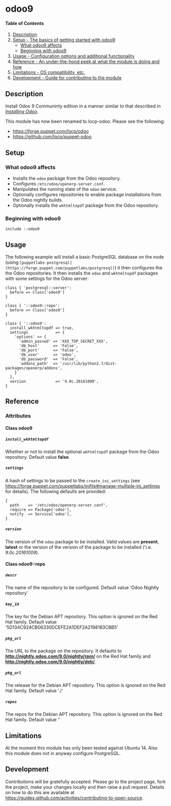 # odoo9

#### Table of Contents

1. [Description](#description)
1. [Setup - The basics of getting started with odoo9](#setup)
    * [What odoo9 affects](#what-odoo9-affects)
    * [Beginning with odoo9](#beginning-with-odoo9)
1. [Usage - Configuration options and additional functionality](#usage)
1. [Reference - An under-the-hood peek at what the module is doing and how](#reference)
1. [Limitations - OS compatibility, etc.](#limitations)
1. [Development - Guide for contributing to the module](#development)

## Description

Install Odoo 9 Communinty edition in a manner similar to that described in
*[Installing Odoo](https://www.odoo.com/documentation/9.0/setup/install.html)*.

This module has now been renamed to locp-odoo.  Please see the following:

* https://forge.puppet.com/locp/odoo
* https://github.com/locp/puppet-odoo

## Setup

### What odoo9 affects

* Installs the `odoo` package from the Odoo repository.
* Configures `/etc/odoo/openerp-server.conf`.
* Manipulates the running state of the `odoo` service.
* Optionally configures repositories to enable package installations from
  the Odoo nightly builds.
* Optionally installs the `wkhtmltopdf` package from the Odoo repository.

### Beginning with odoo9

```puppet
include ::odoo9
```

## Usage

The following example will install a basic PostgreSQL database on the
node (using
`[puppetlabs-postgresql](https://forge.puppet.com/puppetlabs/postgresql)`)
it then configures the the Odoo repositories.  It then installs the
`odoo` and `wkhtmltopdf` packages with some settings for the Odoo
server:

```puppet
class { 'postgresql::server':
  before => Class['odoo9']
}

class { '::odoo9::repo':
  before => Class['odoo9']
}

class { '::odoo9':
  install_wkhtmltopdf => true,
  settings            => {
    'options' => {
      'admin_passwd' => 'XXX_TOP_SECRET_XXX',
      'db_host'      => 'False',
      'db_port'      => 'False',
      'db_user'      => 'odoo',
      'db_password'  => 'False',
      'addons_path'  => '/usr/lib/python2.7/dist-packages/openerp/addons',
    }
  },
  version             => '9.0c.20161009',
}
```

## Reference

### Attributes

#### Class odoo9

##### `install_wkhtmltopdf`
Whether or not to install the optional `wkhtmltopdf` package from the Odoo
repository.
Default value **false**.

##### `settings`
A hash of settings to be passed to the `create_ini_settings` (see
https://forge.puppet.com/puppetlabs/inifile#manage-multiple-ini_settings
for details).  The following defaults are provided:

```puppet
{
  path    => '/etc/odoo/openerp-server.conf',
  require => Package['odoo'],
  notify  => Service['odoo'],
}
```

##### `version`
The version of the `odoo` package to be installed.  Valid values are
**present**, **latest** or the version of the version of the package to be
installed ('i.e. *9.0c.20161009*).

#### Class odoo9::repo

##### `descr`
The name of the repository to be configured.
Default value 'Odoo Nightly repository'

##### `key_id`
The key for the Debian APT repository.  This option is ignored on the
Red Hat family.
Default value '5D134C924CB06330DCEFE2A1DEF2A2198183CBB5'

##### `pkg_url`
The URL to the package on the repository.  It defaults to
**http://nightly.odoo.com/9.0/nightly/rpm/** on the Red Hat family and
**http://nightly.odoo.com/9.0/nightly/deb/**.

##### `pkg_url`
The release for the Debian APT repository.  This option is ignored on the
Red Hat family.
Default value './'

##### `repos`
The repos for the Debian APT repository.  This option is ignored on the
Red Hat family.
Default value ''

## Limitations

At the moment this module has only been tested against Ubuntu 14.  Also this
module does not in anyway configure PostgreSQL.

## Development

Contributions will be gratefully accepted. Please go to the project page, fork
the project, make your changes locally and then raise a pull request. Details
on how to do this are available at
https://guides.github.com/activities/contributing-to-open-source.
